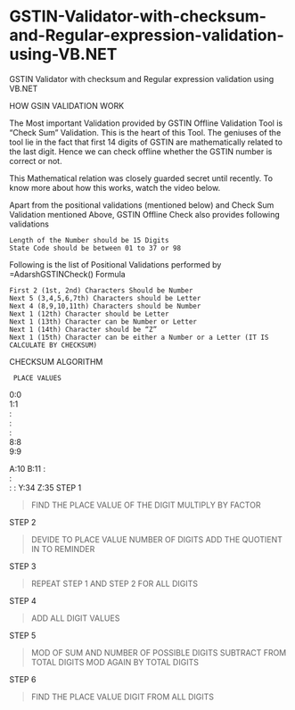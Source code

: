 # GSTIN-Validator-with-checksum-and-Regular-expression-validation-using-VB.NET
GSTIN Validator with checksum and Regular expression validation using VB.NET

HOW GSIN VALIDATION WORK


The Most important Validation provided by GSTIN Offline Validation Tool is “Check Sum” Validation. This is the heart of this Tool. The geniuses of the tool lie in the fact that first 14 digits of GSTIN are mathematically related to the last digit. Hence we can check offline whether the GSTIN number is correct or not.

This Mathematical relation was closely guarded secret until recently. To know more about how this works, watch the video below.

Apart from the positional validations (mentioned below) and Check Sum Validation mentioned Above, GSTIN Offline Check also provides following validations

    Length of the Number should be 15 Digits
    State Code should be between 01 to 37 or 98

 Following is the list of Positional Validations performed by =AdarshGSTINCheck() Formula

    First 2 (1st, 2nd) Characters Should be Number
    Next 5 (3,4,5,6,7th) Characters should be Letter
    Next 4 (8,9,10,11th) Characters should be Number
    Next 1 (12th) Character should be Letter
    Next 1 (13th) Character can be Number or Letter
    Next 1 (14th) Character should be “Z”
    Next 1 (15th) Character can be either a Number or a Letter (IT IS CALCULATE BY CHECKSUM)

 CHECKSUM ALGORITHM
 
     PLACE VALUES

0:0              
1:1             
 :         
 :          
 :            
8:8           
9:9        
 
A:10
B:11
 :        
 :                
 :                :
Y:34
Z:35
STEP 1
>FIND THE PLACE VALUE OF THE DIGIT
>MULTIPLY BY FACTOR

STEP 2
>DEVIDE TO PLACE VALUE NUMBER OF DIGITS
>ADD THE QUOTIENT IN TO REMINDER 

STEP 3
>REPEAT STEP 1 AND STEP 2 FOR ALL DIGITS

STEP 4
>ADD ALL DIGIT VALUES

STEP 5
>MOD OF SUM AND NUMBER OF POSSIBLE DIGITS
>SUBTRACT FROM TOTAL DIGITS
>MOD AGAIN BY TOTAL DIGITS

STEP 6
>FIND THE PLACE VALUE DIGIT FROM ALL DIGITS


